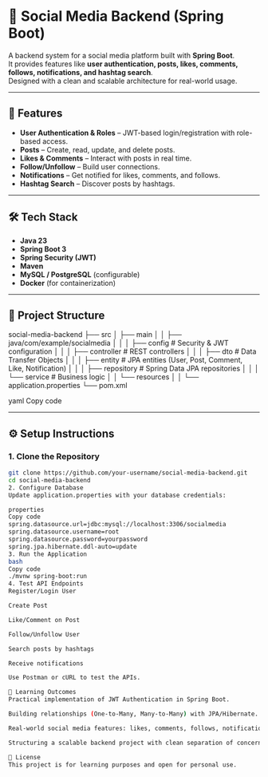 # 📱 Social Media Backend (Spring Boot)

A backend system for a social media platform built with **Spring Boot**.  
It provides features like **user authentication, posts, likes, comments, follows, notifications, and hashtag search**.  
Designed with a clean and scalable architecture for real-world usage.

---

## 🚀 Features
- **User Authentication & Roles** – JWT-based login/registration with role-based access.  
- **Posts** – Create, read, update, and delete posts.  
- **Likes & Comments** – Interact with posts in real time.  
- **Follow/Unfollow** – Build user connections.  
- **Notifications** – Get notified for likes, comments, and follows.  
- **Hashtag Search** – Discover posts by hashtags.  

---

## 🛠 Tech Stack
- **Java 23**  
- **Spring Boot 3**  
- **Spring Security (JWT)**  
- **Maven**  
- **MySQL / PostgreSQL** (configurable)  
- **Docker** (for containerization)  

---

## 📂 Project Structure
social-media-backend
├── src
│ ├── main
│ │ ├── java/com/example/socialmedia
│ │ │ ├── config # Security & JWT configuration
│ │ │ ├── controller # REST controllers
│ │ │ ├── dto # Data Transfer Objects
│ │ │ ├── entity # JPA entities (User, Post, Comment, Like, Notification)
│ │ │ ├── repository # Spring Data JPA repositories
│ │ │ └── service # Business logic
│ │ └── resources
│ │ └── application.properties
└── pom.xml

yaml
Copy code

---

## ⚙️ Setup Instructions

### 1. Clone the Repository
```bash
git clone https://github.com/your-username/social-media-backend.git
cd social-media-backend
2. Configure Database
Update application.properties with your database credentials:

properties
Copy code
spring.datasource.url=jdbc:mysql://localhost:3306/socialmedia
spring.datasource.username=root
spring.datasource.password=yourpassword
spring.jpa.hibernate.ddl-auto=update
3. Run the Application
bash
Copy code
./mvnw spring-boot:run
4. Test API Endpoints
Register/Login User

Create Post

Like/Comment on Post

Follow/Unfollow User

Search posts by hashtags

Receive notifications

Use Postman or cURL to test the APIs.

📖 Learning Outcomes
Practical implementation of JWT Authentication in Spring Boot.

Building relationships (One-to-Many, Many-to-Many) with JPA/Hibernate.

Real-world social media features: likes, comments, follows, notifications.

Structuring a scalable backend project with clean separation of concerns.

📝 License
This project is for learning purposes and open for personal use.
